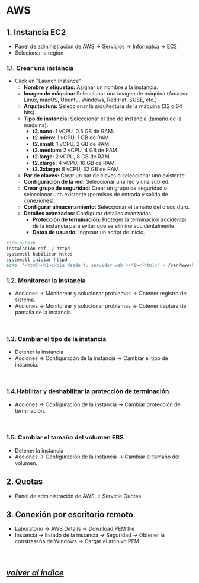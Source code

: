 # AWS

## 1. Instancia EC2
- Panel de administración de AWS -> Servicios -> Informátca -> EC2
- Selecionar la región

### 1.1. Crear una instancia
- Click en "Launch Instance"
  - **Nombre y etiquetas:** Asignar un nombre a la instancia.
  - **Imagen de máquina:** Seleccionar una imagen de máquina (Amazon Linux, macOS, Ubuntu, Windows, Red Hat, SUSE, etc.)
  - **Arquitectura:** Seleccionar la arquitectura de la máquina (32 o 64 bits).
  - **Tipo de instancia:** Seleccionar el tipo de instancia (tamaño de la máquina).
    - **t2.nano:** 1 vCPU, 0.5 GB de RAM.
    - **t2.micro:** 1 vCPU, 1 GB de RAM.
    - **t2.small:** 1 vCPU, 2 GB de RAM.
    - **t2.medium:** 2 vCPU, 4 GB de RAM.
    - **t2.large:** 2 vCPU, 8 GB de RAM.
    - **t2.xlarge:** 4 vCPU, 16 GB de RAM.
    - **t2.2xlarge:** 8 vCPU, 32 GB de RAM.
  - **Par de claves:** Crear un par de claves o seleccionar uno existente.
  - **Configuración de la red:** Seleccionar una red y una subred.
  - **Crear grupo de seguridad:** Crear un grupo de seguridad o seleccionar uno existente (permisos de entrada y salida de conexiones).
  - **Configurar almacenamiento:** Seleccionar el tamaño del disco duro.
  - **Detalles avanzados:** Configurar detalles avanzados.
    - **Protección de terminación:** Proteger la terminación accidental de la instancia para evitar que se elimine accidentalmente.
    - **Datos de usuario:** Ingresar un script de inicio.
```bash
#!/bin/bash
instalación dnf -y httpd
systemctl habilitar httpd
systemctl iniciar httpd
echo  '<html><h1>¡Hola desde tu servidor web!</h1></html>' > /var/www/html/index.html
```

### 1.2. Monitorear la instancia
- Acciones -> Monitorear y solucionar problemas -> Obtener registro del sistema.
- Acciones -> Monitorear y solucionar problemas -> Obtener captura de pantalla de la instancia.
<br>

### 1.3. Cambiar el tipo de la instancia
- Detener la instancia
- Acciones -> Configuracón de la instancia -> Cambiar el tipo de instancia.
<br>

### 1.4.Habilitar y deshabilitar la protección de terminación
- Acciones -> Configuración de la instancia -> Cambiar protección de terminación.
<br>

### 1.5. Cambiar el tamaño del volumen EBS
- Detener la instancia
- Acciones -> Configuración de la instancia -> Cambiar el tamaño del volumen.

## 2. Quotas
- Panel de administración de AWS -> Servicie Quotas

## 3. Conexión por escritorio remoto
- Laboratorio -> AWS Details -> Download PEM file
- Instancia -> Estado de la instancia -> Seguridad -> Obtener la constraseña de Windows -> Cargar el archivo PEM
<br><br><br>

## *[volver al índice](../index.md)*